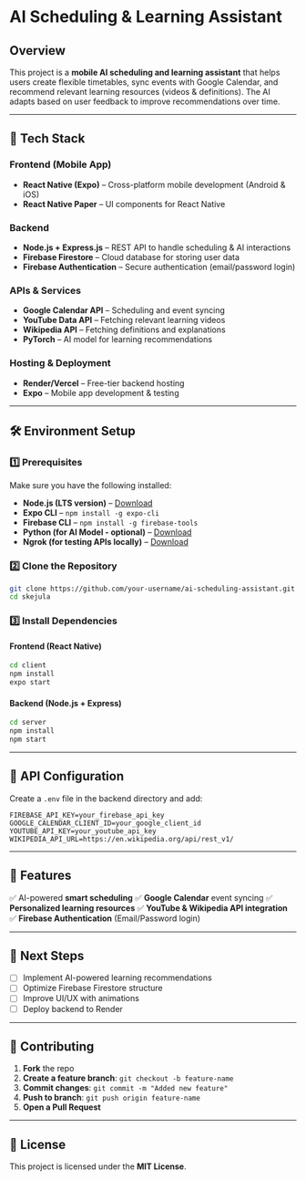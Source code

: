 # AI Scheduling & Learning Assistant

## Overview
This project is a **mobile AI scheduling and learning assistant** that helps users create flexible timetables, sync events with Google Calendar, and recommend relevant learning resources (videos & definitions). The AI adapts based on user feedback to improve recommendations over time.

---

## 🚀 Tech Stack
### **Frontend (Mobile App)**
- **React Native (Expo)** – Cross-platform mobile development (Android & iOS)
- **React Native Paper** – UI components for React Native

### **Backend**
- **Node.js + Express.js** – REST API to handle scheduling & AI interactions
- **Firebase Firestore** – Cloud database for storing user data
- **Firebase Authentication** – Secure authentication (email/password login)

### **APIs & Services**
- **Google Calendar API** – Scheduling and event syncing
- **YouTube Data API** – Fetching relevant learning videos
- **Wikipedia API** – Fetching definitions and explanations
- **PyTorch** – AI model for learning recommendations

### **Hosting & Deployment**
- **Render/Vercel** – Free-tier backend hosting
- **Expo** – Mobile app development & testing

---

## 🛠️ Environment Setup
### **1️⃣ Prerequisites**
Make sure you have the following installed:
- **Node.js (LTS version)** – [Download](https://nodejs.org/)
- **Expo CLI** – `npm install -g expo-cli`
- **Firebase CLI** – `npm install -g firebase-tools`
- **Python (for AI Model - optional)** – [Download](https://www.python.org/)
- **Ngrok (for testing APIs locally)** – [Download](https://ngrok.com/)

### **2️⃣ Clone the Repository**
```sh
git clone https://github.com/your-username/ai-scheduling-assistant.git
cd skejula
```

### **3️⃣ Install Dependencies**
#### **Frontend (React Native)**
```sh
cd client
npm install
expo start
```
#### **Backend (Node.js + Express)**
```sh
cd server
npm install
npm start
```

---

## 🔑 API Configuration
Create a `.env` file in the backend directory and add:
```env
FIREBASE_API_KEY=your_firebase_api_key
GOOGLE_CALENDAR_CLIENT_ID=your_google_client_id
YOUTUBE_API_KEY=your_youtube_api_key
WIKIPEDIA_API_URL=https://en.wikipedia.org/api/rest_v1/
```

---

## 📅 Features
✅ AI-powered **smart scheduling**
✅ **Google Calendar** event syncing
✅ **Personalized learning resources**
✅ **YouTube & Wikipedia API integration**
✅ **Firebase Authentication** (Email/Password login)

---

## 📌 Next Steps
- [ ] Implement AI-powered learning recommendations
- [ ] Optimize Firebase Firestore structure
- [ ] Improve UI/UX with animations
- [ ] Deploy backend to Render

---

## 🤝 Contributing
1. **Fork** the repo
2. **Create a feature branch**: `git checkout -b feature-name`
3. **Commit changes**: `git commit -m "Added new feature"`
4. **Push to branch**: `git push origin feature-name`
5. **Open a Pull Request**

---

## 📝 License
This project is licensed under the **MIT License**.
